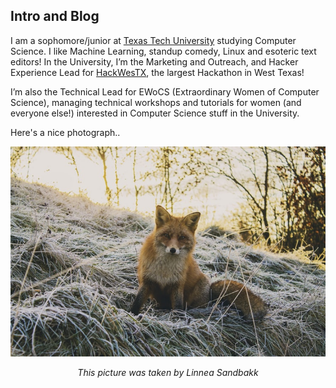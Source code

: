 ## Intro and Blog
I am a sophomore/junior at [Texas Tech University](https://ttu.edu) studying Computer Science. I like Machine Learning, standup comedy, Linux and esoteric text editors! In the University, I’m the Marketing and Outreach, and Hacker Experience Lead for [HackWesTX](https://hackwestx.github.io), the largest Hackathon in West Texas!

I’m also the Technical Lead for EWoCS (Extraordinary Women of Computer Science), managing technical workshops and tutorials for women (and everyone else!) interested in Computer Science stuff in the University.

Here's a nice photograph..
<p align = "center"> <img src = "images/scenery.jpeg" alt = "Photo by Linnea Sandbakk on Unsplash"> </p>
<p align = "center"> <i>This picture was taken by Linnea Sandbakk</i> </p>


